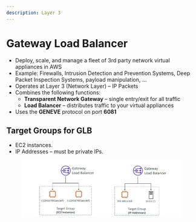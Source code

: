 ```yaml
---
description: Layer 3
---
```


# Gateway Load Balancer

* Deploy, scale, and manage a fleet of 3rd party network virtual appliances in AWS&#x20;
* Example: Firewalls, Intrusion Detection and Prevention Systems, Deep Packet Inspection Systems, payload manipulation, …&#x20;
* Operates at Layer 3 (Network Layer) – IP Packets&#x20;
* Combines the following functions:&#x20;
  * **Transparent Network Gateway** – single entry/exit for all traffic&#x20;
  * **Load Balancer** – distributes traffic to your virtual appliances&#x20;
* Uses the **GENEVE** protocol on port **6081**

## Target Groups for GLB

* EC2 instances.&#x20;
* IP Addresses – must be private IPs.

<figure><img src="../../../.gitbook/assets/image.png" alt=""><figcaption></figcaption></figure>
